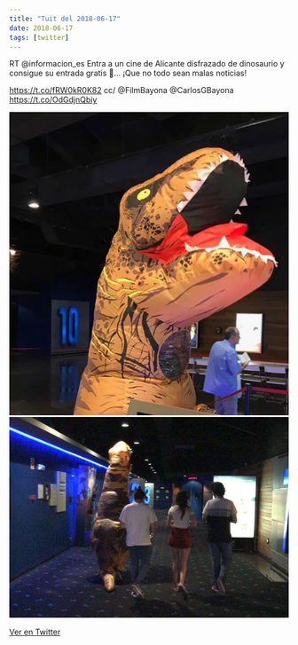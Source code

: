 ```yaml
---
title: "Tuit del 2018-06-17"
date: 2018-06-17
tags: [twitter]
---
```


RT @informacion_es Entra a un cine de Alicante disfrazado de dinosaurio y consigue su entrada gratis 🦖… ¡Que no todo sean malas noticias!

https://t.co/fRW0kR0K82 cc/ @FilmBayona @CarlosGBayona https://t.co/OdGdjnQbiy

![Imagen](/assets/images/1008425884846575616-Df6l_a6XcAAJ1Xv.jpg)
![Imagen](/assets/images/1008425884846575616-Df6l_eHWsAAz7ox.jpg)

[Ver en Twitter](https://twitter.com/i/web/status/1008425884846575616)
